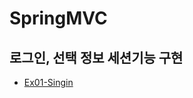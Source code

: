 # SpringMVC

## 로그인, 선택 정보 세션기능 구현
+ [Ex01-Singin](https://github.com/harteh/SpringMVC/tree/main/Ex01-Signin)